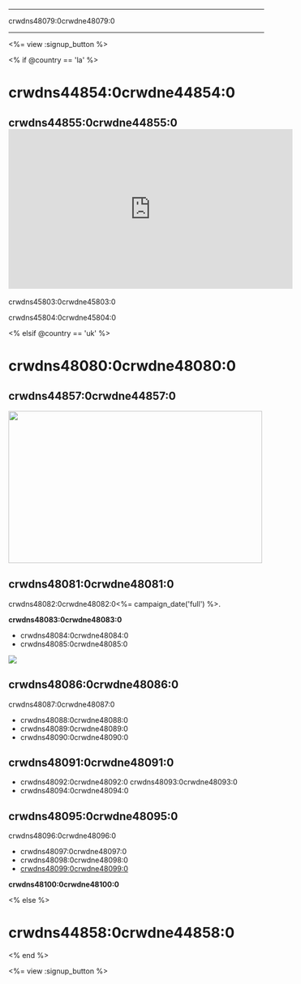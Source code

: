 * * *

crwdns48079:0crwdne48079:0

* * *

<%= view :signup_button %>

<% if @country == 'la' %>

# crwdns44854:0crwdne44854:0

## crwdns44855:0crwdne44855:0 <iframe width="560" height="315" src="https://www.youtube.com/embed/HrBh2165KjE" frameborder="0" allowfullscreen></iframe>
crwdns45803:0crwdne45803:0

crwdns45804:0crwdne45804:0

<% elsif @country == 'uk' %>

# crwdns48080:0crwdne48080:0

## crwdns44857:0crwdne44857:0

[<img width="500" height="300" src="<%= localized_file('/images/corporations.png') %>" />](<%= localized_file('/files/corporations.pdf') %>)

## crwdns48081:0crwdne48081:0

crwdns48082:0crwdne48082:0<%= campaign_date('full') %>.

**crwdns48083:0crwdne48083:0**

  * crwdns48084:0crwdne48084:0
  * crwdns48085:0crwdne48085:0

[![](https://uk.code.org/images/tutorials.png)](https://uk.code.org/learn)

## crwdns48086:0crwdne48086:0

crwdns48087:0crwdne48087:0

  * crwdns48088:0crwdne48088:0
  * crwdns48089:0crwdne48089:0 
  * crwdns48090:0crwdne48090:0

## crwdns48091:0crwdne48091:0

  * crwdns48092:0crwdne48092:0 crwdns48093:0crwdne48093:0
  * crwdns48094:0crwdne48094:0

## crwdns48095:0crwdne48095:0

crwdns48096:0crwdne48096:0

  * crwdns48097:0crwdne48097:0
  * crwdns48098:0crwdne48098:0
  * [crwdns48099:0crwdne48099:0](https://www.youtube.com/watch?v=6XvmhE1J9PY)

**crwdns48100:0crwdne48100:0**

<% else %>

# crwdns44858:0crwdne44858:0

<% end %>

<%= view :signup_button %>